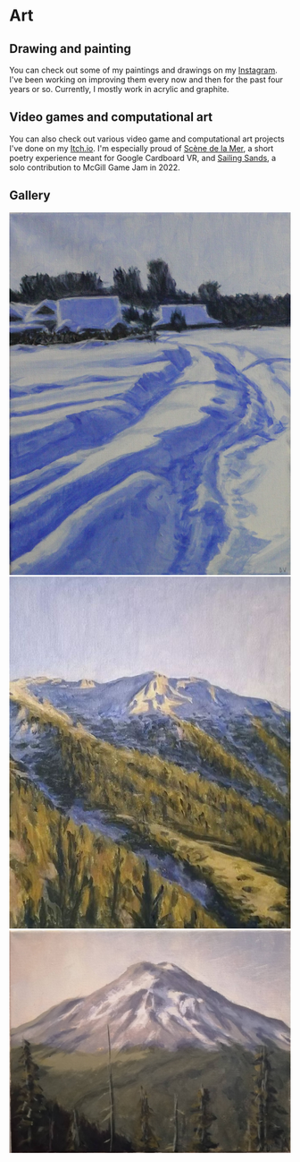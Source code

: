 # Art

## Drawing and painting

You can check out some of my paintings and drawings on my [Instagram](https://www.instagram.com/darius.liutas/). I've been working on improving them every now and then for the past four years or so. Currently, I mostly work in acrylic and graphite.

## Video games and computational art

You can also check out various video game and computational art projects I've done on my [Itch.io](https://dariusliutas.itch.io/). I'm especially proud of [Scène de la Mer](https://dariusliutas.itch.io/scene-de-la-mer), a short poetry experience meant for Google Cardboard VR, and [Sailing Sands](https://dariusliutas.itch.io/sailing-sands), a solo contribution to McGill Game Jam in 2022.

<!DOCTYPE html>
<html lang="en">
<head>
  <meta charset="UTF-8">
  <title>Photo Gallery</title>
  <link rel="stylesheet" href="style.css">
</head>
<body>
  <h2>Gallery</h2>
  <div class="gallery">
    <img src="images/gallery/deep_troughs.JPG" alt="Photo 1">
    <img src="images/gallery/mount_olympus.JPG" alt="Photo 2">
    <img src="images/gallery/st_helens.jpg" alt="Photo 3">
    <!-- Add more images here -->
  </div>
</body>
</html>
